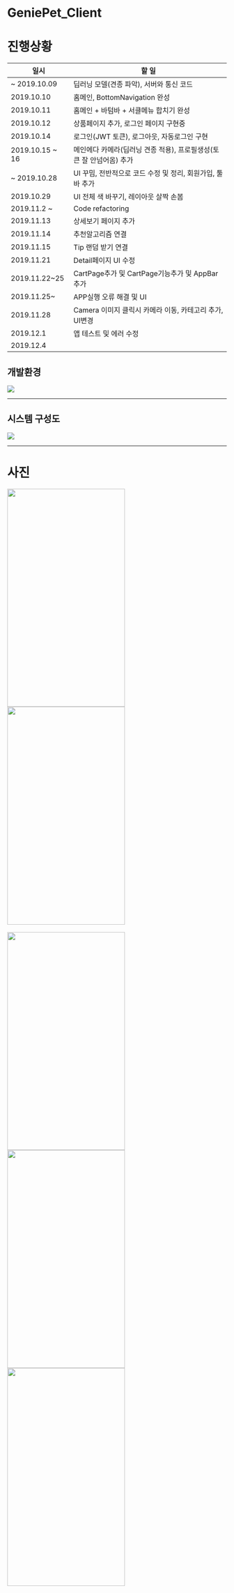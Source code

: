 # GeniePet_Client


# 진행상황
|일시 | 할 일|
|---| --------------------- |
|~ 2019.10.09|    딥러닝 모델(견종 파악), 서버와 통신 코드        |   
|2019.10.10|    홈메인, BottomNavigation 완성     |  
|2019.10.11 |    홈메인 + 바텀바 + 서클메뉴 합치기 완성     |   
|2019.10.12|    상품페이지 추가, 로그인 페이지 구현중     |   
|2019.10.14|    로그인(JWT 토큰), 로그아웃, 자동로그인 구현     |   
|2019.10.15 ~ 16|    메인에다 카메라(딥러닝 견종 적용), 프로필생성(토큰 잘 안넘어옴) 추가     |   
|~ 2019.10.28 |    UI 꾸밈, 전반적으로 코드 수정 및 정리, 회원가입, 툴바 추가     |   
|2019.10.29 |    UI 전체 색 바꾸기, 레이아웃 살짝 손봄     |   
|2019.11.2 ~  |    Code refactoring     |   
|2019.11.13  |    상세보기 페이지 추가     |   
|2019.11.14  |    추천알고리즘 연결     |   
|2019.11.15  |    Tip 랜덤 받기 연결     |   
|2019.11.21  |     Detail페이지 UI 수정    |   
|2019.11.22~25  |     CartPage추가 및 CartPage기능추가 및 AppBar추가    |   
|2019.11.25~  |    APP실행 오류 해결 및 UI    |   
|2019.11.28  |    Camera 이미지 클릭시 카메라 이동, 카테고리 추가, UI변경    |   
|2019.12.1  |    앱 테스트 및 에러 수정    |   
|2019.12.4  |        |   

## 개발환경
<img src="./picture/p3.png" >

------
## 시스템 구성도
<img src="./picture/p4.png" >


---
# 사진
<div>
<img src="./picture/android_2.png" width="270" height="500">
<img src="./picture/p2.png" width="270" height="500">
 
</div>
<br/>
<div>
<img src="./picture/p1.gif" width="270" height="500">
<img src="./picture/loginpage.png" width="270" height="500">
<img src="./picture/registerpage.png" width="270" height="500">
</div>
